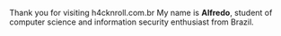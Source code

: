 Thank you for visiting h4cknroll.com.br
My name is __Alfredo__, student of computer science and information security enthusiast from Brazil.
